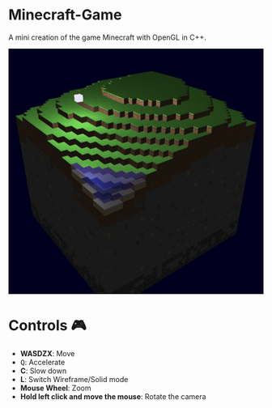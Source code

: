 # Minecraft-Game
 A mini creation of the game Minecraft with OpenGL in C++.
 
![img](/SampleImages/Test03.PNG)

# Controls 🎮
* **WASDZX**: Move
* <kbd>Q</kbd>: Accelerate 
* **C**: Slow down
* **L**: Switch Wireframe/Solid mode
* **Mouse Wheel**: Zoom
* **Hold left click and move the mouse**: Rotate the camera
